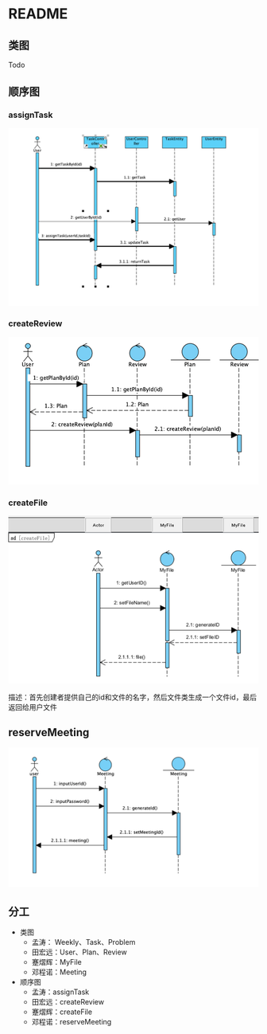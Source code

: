 # README

## 类图

Todo

## 顺序图

### assignTask

![image-20211118102108951](README.assets/image-20211118102108951.png)

### createReview

![image-20211118145356629](README.assets/image-20211118145356629.png)

### createFile

![image-20211118154714091](README.assets/image-20211118154714091.png)

描述：首先创建者提供自己的id和文件的名字，然后文件类生成一个文件id，最后返回给用户文件

## reserveMeeting

![image-20211118183010999](README.assets/image-20211118183010999.png)



## 分工

* 类图
  * 孟涛： Weekly、Task、Problem
  * 田宏远：User、Plan、Review
  * 蹇熠辉：MyFile
  * 邓程诺：Meeting
* 顺序图
  * 孟涛：assignTask
  * 田宏远：createReview
  * 蹇熠辉：createFile
  * 邓程诺：reserveMeeting